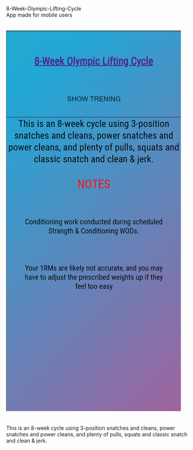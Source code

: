 8-Week-Olympic-Lifting-Cycle
<br>
App made for mobile users
<br>
<br>
<br>
![Alt text](public\ss.png "Optional Title")
<br>
<br>
<br>
This is an 8-week cycle using 3-position snatches and cleans, power snatches and power cleans, and plenty of pulls, squats and classic snatch and clean & jerk.





